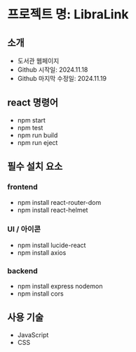 # 프로젝트 명: LibraLink

## 소개
- 도서관 웹페이지
- Github 시작일: 2024.11.18
- Github 마지막 수정일: 2024.11.19

## react 명령어
- npm start
- npm test
- npm run build
- npm run eject


## 필수 설치 요소

### frontend
- npm install react-router-dom
- npm install react-helmet
### UI / 아이콘
- npm install lucide-react 
- npm install axios

### backend
- npm install express nodemon
- npm install cors

## 사용 기술
- JavaScript
- CSS
